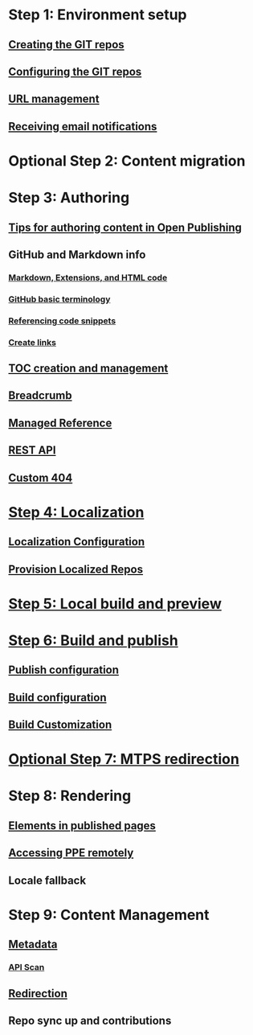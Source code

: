 # Step 1: Environment setup
## [Creating the GIT repos](repo-creation.md)
## [Configuring the GIT repos](repo-config.md)
## [URL management](URL-management.md)
## [Receiving email notifications](receiving-email-notifications.md)

# Optional Step 2: Content migration

# Step 3: Authoring
## [Tips for authoring content in Open Publishing](authoring.md) 

## GitHub and Markdown info
### [Markdown, Extensions, and HTML code](GFM.md)
### [GitHub basic terminology](GitHub-terminology.md)
### [Referencing code snippets](codesnippets.md)
### [Create links](Create-links-in-OPS.md)

## [TOC creation and management](TOC-management.md)
## [Breadcrumb](breadcrumb.md)
## [Managed Reference](managed-reference.md)
## [REST API](REST_API_Support.md)
## [Custom 404](../404.md)


# [Step 4: Localization](localization.md)
## [Localization Configuration](Localization_Configuration.md)
## [Provision Localized Repos](Provision_Localized_Repo.md)

# [Step 5: Local build and preview](local-build-and-preview.md)

# [Step 6: Build and publish](publish.md)
## [Publish configuration](publish-configuration.md)
## [Build configuration](build-configuration.md)
## [Build Customization](build-customization.md)

# [Optional Step 7: MTPS redirection](paveover-MTPS-content.md)

# Step 8: Rendering
## [Elements in published pages](publishedpages.md)
## [Accessing PPE remotely](access-PPE-remotely.md)
## Locale fallback 

# Step 9: Content Management
## [Metadata](metadata.md)
### [API Scan](apiscan.md)

## [Redirection](OPredirection.md)

## Repo sync up and contributions
